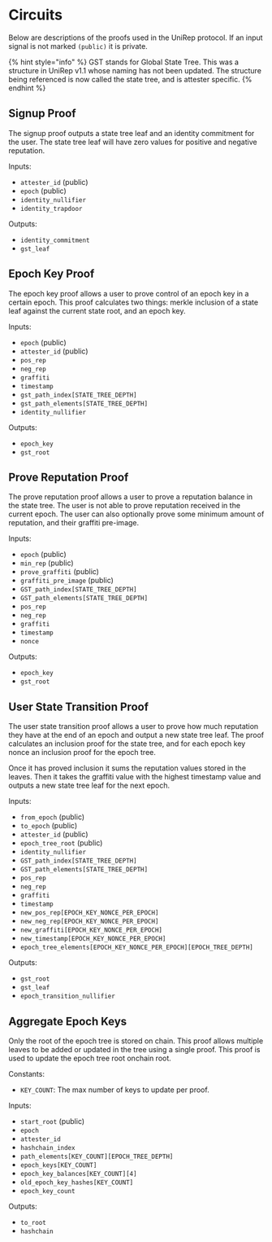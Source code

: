 # Circuits

Below are descriptions of the proofs used in the UniRep protocol. If an input signal is not marked `(public)` it is private.

{% hint style="info" %}
GST stands for Global State Tree. This was a structure in UniRep v1.1 whose naming has not been updated. The structure being referenced is now called the state tree, and is attester specific.
{% endhint %}


## Signup Proof

The signup proof outputs a state tree leaf and an identity commitment for the user. The state tree leaf will have zero values for positive and negative reputation.

Inputs:
- `attester_id` (public)
- `epoch` (public)
- `identity_nullifier`
- `identity_trapdoor`

Outputs:
- `identity_commitment`
- `gst_leaf`

## Epoch Key Proof

The epoch key proof allows a user to prove control of an epoch key in a certain epoch. This proof calculates two things: merkle inclusion of a state leaf against the current state root, and an epoch key.

Inputs:
- `epoch` (public)
- `attester_id` (public)
- `pos_rep`
- `neg_rep`
- `graffiti`
- `timestamp`
- `gst_path_index[STATE_TREE_DEPTH]`
- `gst_path_elements[STATE_TREE_DEPTH]`
- `identity_nullifier`

Outputs:
- `epoch_key`
- `gst_root`

## Prove Reputation Proof

The prove reputation proof allows a user to prove a reputation balance in the state tree. The user is not able to prove reputation received in the current epoch. The user can also optionally prove some minimum amount of reputation, and their graffiti pre-image.

Inputs:
- `epoch` (public)
- `min_rep` (public)
- `prove_graffiti` (public)
- `graffiti_pre_image` (public)
- `GST_path_index[STATE_TREE_DEPTH]`
- `GST_path_elements[STATE_TREE_DEPTH]`
- `pos_rep`
- `neg_rep`
- `graffiti`
- `timestamp`
- `nonce`

Outputs:
- `epoch_key`
- `gst_root`

## User State Transition Proof

The user state transition proof allows a user to prove how much reputation they have at the end of an epoch and output a new state tree leaf. The proof calculates an inclusion proof for the state tree, and for each epoch key nonce an inclusion proof for the epoch tree.

Once it has proved inclusion it sums the reputation values stored in the leaves. Then it takes the graffiti value with the highest timestamp value and outputs a new state tree leaf for the next epoch.

Inputs:
- `from_epoch` (public)
- `to_epoch` (public)
- `attester_id` (public)
- `epoch_tree_root` (public)
- `identity_nullifier`
- `GST_path_index[STATE_TREE_DEPTH]`
- `GST_path_elements[STATE_TREE_DEPTH]`
- `pos_rep`
- `neg_rep`
- `graffiti`
- `timestamp`
- `new_pos_rep[EPOCH_KEY_NONCE_PER_EPOCH]`
- `new_neg_rep[EPOCH_KEY_NONCE_PER_EPOCH]`
- `new_graffiti[EPOCH_KEY_NONCE_PER_EPOCH]`
- `new_timestamp[EPOCH_KEY_NONCE_PER_EPOCH]`
- `epoch_tree_elements[EPOCH_KEY_NONCE_PER_EPOCH][EPOCH_TREE_DEPTH]`

Outputs:
- `gst_root`
- `gst_leaf`
- `epoch_transition_nullifier`

## Aggregate Epoch Keys

Only the root of the epoch tree is stored on chain. This proof allows multiple leaves to be added or updated in the tree using a single proof. This proof is used to update the epoch tree root onchain root.

Constants:
- `KEY_COUNT`: The max number of keys to update per proof.

Inputs:
- `start_root` (public)
- `epoch`
- `attester_id`
- `hashchain_index`
- `path_elements[KEY_COUNT][EPOCH_TREE_DEPTH]`
- `epoch_keys[KEY_COUNT]`
- `epoch_key_balances[KEY_COUNT][4]`
- `old_epoch_key_hashes[KEY_COUNT]`
- `epoch_key_count`

Outputs:
- `to_root`
- `hashchain`
